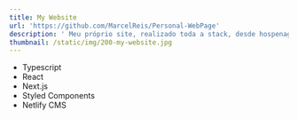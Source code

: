 ```yaml
---
title: My Website
url: 'https://github.com/MarcelReis/Personal-WebPage'
description: ' Meu próprio site, realizado toda a stack, desde hospenagem, DNS ao front e backend'
thumbnail: /static/img/200-my-website.jpg
---
```

* Typescript
* React
* Next.js
* Styled Components
* Netlify CMS
